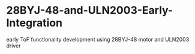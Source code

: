 # 28BYJ-48-and-ULN2003-Early-Integration
early ToF functionality development using 28BYJ-48 motor and ULN2003 driver 
